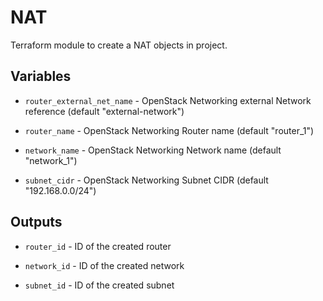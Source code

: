 # NAT

Terraform module to create a NAT objects in project.

## Variables

  * `router_external_net_name` - OpenStack Networking external Network reference (default "external-network")

  * `router_name` - OpenStack Networking Router name (default "router_1")

  * `network_name` - OpenStack Networking Network name (default "network_1")

  * `subnet_cidr` - OpenStack Networking Subnet CIDR (default "192.168.0.0/24")

## Outputs

  * `router_id` - ID of the created router

  * `network_id` - ID of the created network

  * `subnet_id` - ID of the created subnet
